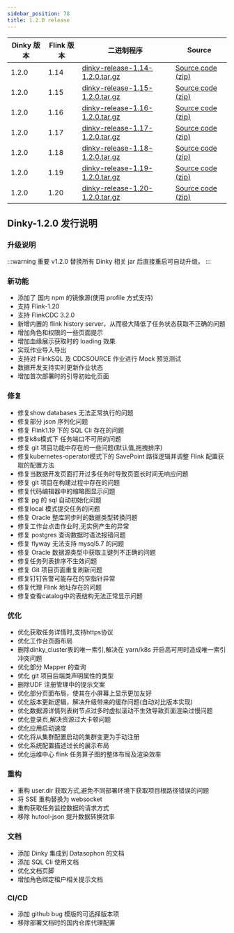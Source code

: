 ```yaml
---
sidebar_position: 78
title: 1.2.0 release
---
```


| Dinky 版本 | Flink 版本 | 二进制程序                                                                                                                                   | Source                                                                                |
|----------|----------|-----------------------------------------------------------------------------------------------------------------------------------------|---------------------------------------------------------------------------------------|
| 1.2.0    | 1.14     | [dinky-release-1.14-1.2.0.tar.gz](https://github.com/DataLinkDC/dinky/releases/download/v1.2.0/dinky-release-1.14-1.2.0.tar.gz) | [Source code (zip)](https://github.com/DataLinkDC/dinky/archive/refs/tags/v1.2.0.zip) |
| 1.2.0    | 1.15     | [dinky-release-1.15-1.2.0.tar.gz](https://github.com/DataLinkDC/dinky/releases/download/v1.2.0/dinky-release-1.15-1.2.0.tar.gz) | [Source code (zip)](https://github.com/DataLinkDC/dinky/archive/refs/tags/v1.2.0.zip) |
| 1.2.0    | 1.16     | [dinky-release-1.16-1.2.0.tar.gz](https://github.com/DataLinkDC/dinky/releases/download/v1.2.0/dinky-release-1.16-1.2.0.tar.gz) | [Source code (zip)](https://github.com/DataLinkDC/dinky/archive/refs/tags/v1.2.0.zip) |
| 1.2.0    | 1.17     | [dinky-release-1.17-1.2.0.tar.gz](https://github.com/DataLinkDC/dinky/releases/download/v1.2.0/dinky-release-1.17-1.2.0.tar.gz) | [Source code (zip)](https://github.com/DataLinkDC/dinky/archive/refs/tags/v1.2.0.zip) |
| 1.2.0    | 1.18     | [dinky-release-1.18-1.2.0.tar.gz](https://github.com/DataLinkDC/dinky/releases/download/v1.2.0/dinky-release-1.18-1.2.0.tar.gz) | [Source code (zip)](https://github.com/DataLinkDC/dinky/archive/refs/tags/v1.2.0.zip) |
| 1.2.0    | 1.19     | [dinky-release-1.19-1.2.0.tar.gz](https://github.com/DataLinkDC/dinky/releases/download/v1.2.0/dinky-release-1.19-1.2.0.tar.gz) | [Source code (zip)](https://github.com/DataLinkDC/dinky/archive/refs/tags/v1.2.0.zip) |
| 1.2.0    | 1.20     | [dinky-release-1.20-1.2.0.tar.gz](https://github.com/DataLinkDC/dinky/releases/download/v1.2.0/dinky-release-1.20-1.2.0.tar.gz) | [Source code (zip)](https://github.com/DataLinkDC/dinky/archive/refs/tags/v1.2.0.zip) |

## Dinky-1.2.0 发行说明

### 升级说明

:::warning 重要
v1.2.0 替换所有 Dinky 相关 jar 后直接重启可自动升级。
:::

### 新功能
- 添加了 国内 npm 的镜像源(使用 profile 方式支持)
- 支持 Flink-1.20
- 支持 FlinkCDC 3.2.0
- 新增内置的 flink history server，从而极大降低了任务状态获取不正确的问题
- 增加角色和权限的一些页面提示
- 增加血缘展示获取时的 loading 效果
- 实现作业导入导出
- 支持对 FlinkSQL 及 CDCSOURCE 作业进行 Mock 预览测试
- 数据开发支持实时更新作业状态
- 增加首次部署时的引导初始化页面

### 修复
- 修复show databases 无法正常执行的问题
- 修复部分 json 序列化问题
- 修复 Flink1.19 下的 SQL Cli 存在的问题
- 修复k8s模式下 任务端口不可用的问题
- 修复 git 项目功能中存在的一些问题(默认值,拖拽排序)
- 修复kubernetes-operator模式下的 SavePoint 路径逻辑并调整 Flink 配置获取的配置方法
- 修复当数据开发页面打开过多任务时导致页面长时间无响应问题
- 修复 git 项目在构建过程中存在的问题
- 修复代码编辑器中的缩略图显示问题
- 修复 pg 的 sql 自动初始化问题
- 修复local 模式提交任务的问题
- 修复 Oracle 整库同步时的数据类型转换问题
- 修复工作台点击作业时,无实例产生的异常
- 修复 postgres 查询数据时语法报错问题
- 修复 flyway 无法支持 mysql5.7 的问题
- 修复 Oracle 数据源类型中获取主键列不正确的问题
- 修复任务列表排序不生效问题
- 修复 Git 项目页面重复刷新问题
- 修复钉钉告警可能存在的空指针异常
- 修复代理 Flink 地址存在的问题
- 修复查看catalog中的表结构无法正常显示问题

### 优化
- 优化获取任务详情时,支持https协议
- 优化工作台页面布局
- 删除dinky_cluster表的唯一索引,解决在 yarn/k8s 开启高可用时造成唯一索引冲突问题
- 优化部分 Mapper 的查询
- 优化 git 项目后端类声明属性的类型
- 删除UDF 注册管理中的提示文案
- 优化部分页面布局，使其在小屏幕上显示更加友好
- 优化版本更新逻辑，解决升级带来的缓存问题(自动对比版本实现)
- 优化数据源详情列表树节点过多时虚拟滚动不生效导致页面渲染过慢问题
- 优化登录页,解决资源过大卡顿问题
- 优化应用启动速度
- 优化将从集群配置启动的集群变更为手动注册
- 优化系统配置描述过长的展示布局
- 优化运维中心 flink 任务算子图的整体布局及渲染效率

### 重构
- 重构 user.dir 获取方式,避免不同部署环境下获取项目根路径错误的问题
- 将 SSE 重构替换为 websocket
- 重构获取任务监控数据的请求方式
- 移除 hutool-json 提升数据转换效率


### 文档
- 添加 Dinky 集成到 Datasophon 的文档
- 添加 SQL Cli 使用文档
- 优化文档页脚
- 增加角色绑定租户相关提示文档

### CI/CD
- 添加 github bug 模版的可选择版本项
- 移除部署文档时的国内仓库代理配置


